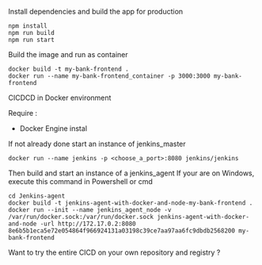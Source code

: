 Install dependencies and build the app for production
```
npm install
npm run build
npm run start
```

Build the image and run as container
```
docker build -t my-bank-frontend .
docker run --name my-bank-frontend_container -p 3000:3000 my-bank-frontend
```

CICDCD in Docker environment

Require :
- Docker Engine instal

If not already done start an instance of jenkins_master
```
docker run --name jenkins -p <choose_a_port>:8080 jenkins/jenkins
```

Then build and start an instance of a jenkins_agent
If your are on Windows, execute this command in Powershell or cmd
```
cd Jenkins-agent
docker build -t jenkins-agent-with-docker-and-node-my-bank-frontend .
docker run --init --name jenkins_agent_node -v /var/run/docker.sock:/var/run/docker.sock jenkins-agent-with-docker-and-node -url http://172.17.0.2:8080 8e6b5b1eca5e72e054864f966924131a03198c39ce7aa97aa6fc9dbdb2568200 my-bank-frontend
```

Want to try the entire CICD on your own repository and registry ?